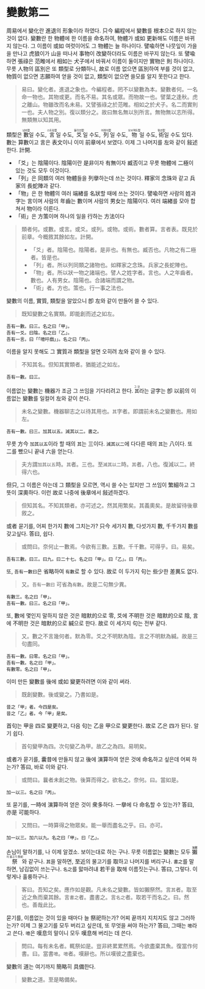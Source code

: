 # 變數第二

周易에서 變化란 進退의 形象이라 하였다. 只今 編程에서 變數를 根本으로 하지 않는 것이 없다. 變數란 한 物體에 한 이름을 命名하여, 物體가 或如 更新해도 이름은 바뀌지 않는다. 그 이름이 或如 여럿이어도 그 物體는 늘 하나이다. 譬喩하면 나뭇잎이 가을을 만나고 虎狼이가 山을 떠나서 事物이 改變하더라도 이름은 바꾸지 않는다. 또 譬喩하면 張祿은 范睢에서 相如는 犬子에서 바꿔서 이름이 둘이지만 實物은 則 하나이다. 무릇 人物의 區別은 또 類型로 分類하니, 故로 이름 없으면 區別하여 부를 것이 없고, 物質이 없으면 志願하여 얻을 것이 없고, 類型이 없으면 쓸모를 알지 못한다고 한다.

> 易曰。變化者。進退之象也。今編程者。罔不以變數為本。變數者何。一名命一物也。其物或更。而名不易。其名或眾。而物故一也。譬葉之逢秋。虎之離山。物雖改而名未易。又譬張祿之於范睢。相如之於犬子。名二而實則一也。夫人物之別。復以類分之。故曰無名無以別所言。無物無以志所得。無類無以知其用。

類型은 <ruby>數<rt>넘버型</rt></ruby>일 수도, <ruby>言<rt>스트링型</rt></ruby>일 수도, <ruby>爻<rt>불리언型</rt></ruby>일 수도, <ruby>列<rt>어레이型</rt></ruby>일 수도, <ruby>物<rt>오브젝트型</rt></ruby>일 수도, <ruby>術<rt>펑션型</rt></ruby>일 수도 있다. 數는 算數이고 言은 表文이니 이미 前章에서 보였다. 이제 그 나머지를 左와 같이 敍述한다. 計開.
- 「爻」는 陰陽이다. 陰陽이란 是非이자 有無이자 臧否이고 무릇 物體에 二極이 있는 것도 모두 이것이다.
- 「列」은 同類의 여러 物體들을 列擧하는데 쓰는 것이다. 釋家의 念珠와 같고 兵家의 長蛇陣과 같다.
- 「物」은 한 物體의 여러 端緖를 名狀할 때에 쓰는 것이다. 譬喩하면 사람의 姓과 字는 言이며 사람의 年齒는 數이며 사람의 男女는 陰陽이다. 여러 端緖를 모아 합쳐서 物이라 이른다.
- 「術」은 方策이며 하나의 일을 行하는 方法이다

> 類者何。或數。或言。或爻。或列。或物。或術。數者算。言者表。既見於前章。今概敘其餘如左。計開。
> - 「爻」者。陰陽也。陰陽者。是非也。有無也。臧否也。凡物之有二極者。皆是也。
> - 「列」者。所以列同類之諸物也。如釋家之念珠。兵家之長蛇陣也。
> - 「物」者。所以狀一物之諸端也。譬人之姓字者。言也。人之年齒者。數也。人有男女。陰陽也。合諸端而謂之物。
> - 「術」者。方也。策也。行一事之法也。

變數의 이름, 實質, 類型을 알았으니 卽 左와 같이 만들어 쓸 수 있다.
> 既知變數之名實類。即能創而述之如左。

```
吾有一數。曰三。名之曰「甲」。
吾有一爻。曰陰。名之曰「乙」。
吾有一言。曰「「噫吁戲」」。名之曰「丙」。
```

이름을 알지 못해도 그 實質과 類型을 알면 오히려 左와 같이 쓸 수 있다.
> 不知其名。但知其實類者。猶能述之如左。

```
吾有一數。曰三。
```

이름없는 變數는 機器가 조금 그 쓰임을 기다리려고 한다. <ruby>`其`<rt>그 것</rt></ruby>라는 글字는 卽 以前의 이름없는 變數를 일컬어 左와 같이 쓴다.
> 未名之變數。機器聊志之以待其用也。`其`字者。即謂前未名之變數也。用如左。

```
吾有一數。曰三。加其以五。減其以二。書之。
```

무릇 方今 `加其以五`이라 할 때의 `其`는 三이다. `減其以二`에 다다른 때의 `其`는 八이다. 또 二를 뺐으니 끝내 六을 얻는다.
> 夫方謂`加其以五`時。`其`者。三也。至`減其以二`時。`其`者。八也。復減以二。終得六也。

但只, 그 이름은 아는데 그 類型을 모르면, 역시 쓸 수는 있지만 그 쓰임이 繁細하고 그 뜻이 深奧하다. 이런 故로 나중에 後章에서 敍述하겠다.

> 但知其名。不知其類者。亦可述之。然其用繁矣。其義奧矣。是故留待後章敘之。

或者 묻기를, 어찌 한가지 數에 그치는가? 只今 세가지 數, 다섯가지 數, 千千가지 數를 갖고싶다. 答曰, 쉽다.
> 或問曰。奈何止一數焉。今欲有三數。五數。千千數。可得乎。曰。易矣。

```
吾有三數。曰三。曰九。曰二十七。名之曰「甲」。曰「乙」。曰「丙」。
```

또, `吾有一數曰`은 省略하여 `有數`로 할 수 있다. 故로 이 두가지 句는 些少한 差異도 없다.
> 又。`吾有一數曰` 可省為`有數`。故是二句無少異。

```
有數三。名之曰「甲」。
吾有一數。曰三。名之曰「甲」。
```

또, 數에 몇인지 말하지 않은 것은 暗默的으로 零, 爻에 不明한 것은 暗默的으로 陰, 言에 不明한 것은 暗默的으로 緘으로 한다. 故로 이 세가지 句는 전부 같다.
> 又。數之不言幾何者。默為零。爻之不明默為陰。言之不明默為緘。故是三句盡同。

```
吾有一數。曰零。名之曰「甲」。
吾有一數。名之曰「甲」。
有數零。名之曰「甲」。
```

이미 만든 變數를 後에 或如 變更하려면 이와 같이 써라.
> 既創變數。後或變之。乃書如是。

```
昔之「甲」者。今四是矣。
昔之「乙」者。今「甲」是矣。
```

首句는 甲을 四로 變更하고, 다음 句는 乙을 甲으로 變更한다. 故로 乙은 四가 된다. 알기 쉽다.
> 首句變甲為四。次句變乙為甲。故乙之為四。易明矣。

或者가 묻기를, 囊昔에 만들지 않고 後에 演算하여 얻은 것에 命名하고 싶은데 어찌 하는가? 答曰, 바로 이와 같다.
> 或問曰。曩者未創之物。後算而得之。欲名之。奈何。曰。當如是。

```
加一以三。名之曰「丙」。
```

또 묻기를, 一時에 演算하여 얻은 것이 衆多하다. 一擧에 다 命名할 수 있는가? 答曰, 亦是  可能하다.
> 又問曰。一時算得之物眾矣。能一舉而盡名之乎。曰。亦可。

```
加一以三。加六以九。名之曰「甲」。曰「乙」。
```

손님이 말하기를, 나 이제 알겠소. 보이는대로 하는 구나. 무릇 이름없는 變數는 모두 <ruby>獺祭<rt>海獺의 물고기 祭祀</rt></ruby>와 같구나. `其`을 말하면, 至近의 물고기를 取하고 나머지를 버리구나. `書之`를 말하면, 남김없이 쓰는구나. `名之`를 맗마려냬 若干을 取해 이름짓는구나. 答曰, 그렇다. 이렇게나 훌륭하구나.
> 客曰。吾知之矣。應作如是觀。凡未名之變數。皆如獺祭然。言`其`者。取至近之魚而棄其餘。言`書之`者。盡書之。言`名之`者。取若干而名之。曰。然也。善哉此比。

묻기를, 이름없는 것이 있을 때마다 늘 祭祀하는가? 어찌 끝까지 지치지도 않고 그러하는가? 이제 그 물고기를 모두 버리고 싶은데, 또 무엇을 써야 하는가? 答曰, 그때는 `噫`라고 쓴다. `噫`은 嘆息의 말이니 모두 嘆息해 버리는 데 쓴다.
> 問曰。每有未名者。輒祭如是。豈非終累累然焉。今欲盡棄其魚。復當作何書。曰。當書`噫`。`噫`者。嘆辭也。所以嘆彼之盡棄也。

變數의 道는 여기까지 簡略히 具備한다.
> 變數之道。至是略備矣。
